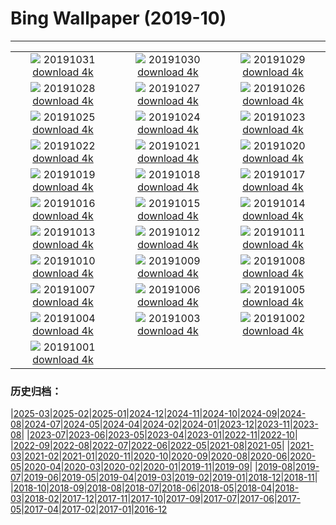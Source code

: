 # Bing Wallpaper (2019-10)
**************
| | | |
| :----: | :----: | :----: |
| ![](https://www.bing.com/th?id=OHR.VampireCastle_EN-US6679168218_1920x1080.jpg) 20191031 [download 4k](https://www.bing.com/th?id=OHR.VampireCastle_EN-US6679168218_UHD.jpg) | ![](https://www.bing.com/th?id=OHR.CharlesNight_EN-US6584049116_1920x1080.jpg) 20191030 [download 4k](https://www.bing.com/th?id=OHR.CharlesNight_EN-US6584049116_UHD.jpg) | ![](https://www.bing.com/th?id=OHR.EidolonHelvum_EN-US6513918726_1920x1080.jpg) 20191029 [download 4k](https://www.bing.com/th?id=OHR.EidolonHelvum_EN-US6513918726_UHD.jpg) |
| ![](https://www.bing.com/th?id=OHR.FortRockHomestead_EN-US6451383681_1920x1080.jpg) 20191028 [download 4k](https://www.bing.com/th?id=OHR.FortRockHomestead_EN-US6451383681_UHD.jpg) | ![](https://www.bing.com/th?id=OHR.SaryuRiverDiyas_EN-US6395385901_1920x1080.jpg) 20191027 [download 4k](https://www.bing.com/th?id=OHR.SaryuRiverDiyas_EN-US6395385901_UHD.jpg) | ![](https://www.bing.com/th?id=OHR.UnendingAttraction_EN-US6298041317_1920x1080.jpg) 20191026 [download 4k](https://www.bing.com/th?id=OHR.UnendingAttraction_EN-US6298041317_UHD.jpg) |
| ![](https://www.bing.com/th?id=OHR.WorldLemurDay_EN-US6189039852_1920x1080.jpg) 20191025 [download 4k](https://www.bing.com/th?id=OHR.WorldLemurDay_EN-US6189039852_UHD.jpg) | ![](https://www.bing.com/th?id=OHR.CountyBridge_EN-US2194353575_1920x1080.jpg) 20191024 [download 4k](https://www.bing.com/th?id=OHR.CountyBridge_EN-US2194353575_UHD.jpg) | ![](https://www.bing.com/th?id=OHR.ChurchillPolarBear_EN-US1965888858_1920x1080.jpg) 20191023 [download 4k](https://www.bing.com/th?id=OHR.ChurchillPolarBear_EN-US1965888858_UHD.jpg) |
| ![](https://www.bing.com/th?id=OHR.CrabAppleBlackbird_EN-US1844937939_1920x1080.jpg) 20191022 [download 4k](https://www.bing.com/th?id=OHR.CrabAppleBlackbird_EN-US1844937939_UHD.jpg) | ![](https://www.bing.com/th?id=OHR.Guggenheim60_EN-US1706567877_1920x1080.jpg) 20191021 [download 4k](https://www.bing.com/th?id=OHR.Guggenheim60_EN-US1706567877_UHD.jpg) | ![](https://www.bing.com/th?id=OHR.PaleSloth_EN-US1597851170_1920x1080.jpg) 20191020 [download 4k](https://www.bing.com/th?id=OHR.PaleSloth_EN-US1597851170_UHD.jpg) |
| ![](https://www.bing.com/th?id=OHR.HalfMoonBayPumpkin_EN-US1382713390_1920x1080.jpg) 20191019 [download 4k](https://www.bing.com/th?id=OHR.HalfMoonBayPumpkin_EN-US1382713390_UHD.jpg) | ![](https://www.bing.com/th?id=OHR.UncompahgreForest_EN-US7279672009_1920x1080.jpg) 20191018 [download 4k](https://www.bing.com/th?id=OHR.UncompahgreForest_EN-US7279672009_UHD.jpg) | ![](https://www.bing.com/th?id=OHR.LeavesGoldfish_EN-US1011361624_1920x1080.jpg) 20191017 [download 4k](https://www.bing.com/th?id=OHR.LeavesGoldfish_EN-US1011361624_UHD.jpg) |
| ![](https://www.bing.com/th?id=OHR.CompressionFossil_EN-US5587427153_1920x1080.jpg) 20191016 [download 4k](https://www.bing.com/th?id=OHR.CompressionFossil_EN-US5587427153_UHD.jpg) | ![](https://www.bing.com/th?id=OHR.MaldivesDragonfly_EN-US0767811525_1920x1080.jpg) 20191015 [download 4k](https://www.bing.com/th?id=OHR.MaldivesDragonfly_EN-US0767811525_UHD.jpg) | ![](https://www.bing.com/th?id=OHR.AlbertaThanksgiving_EN-US0590725789_1920x1080.jpg) 20191014 [download 4k](https://www.bing.com/th?id=OHR.AlbertaThanksgiving_EN-US0590725789_UHD.jpg) |
| ![](https://www.bing.com/th?id=OHR.AcadiaBlueberries_EN-US5640327241_1920x1080.jpg) 20191013 [download 4k](https://www.bing.com/th?id=OHR.AcadiaBlueberries_EN-US5640327241_UHD.jpg) | ![](https://www.bing.com/th?id=OHR.BarcolanaTrieste_EN-US0019708753_1920x1080.jpg) 20191012 [download 4k](https://www.bing.com/th?id=OHR.BarcolanaTrieste_EN-US0019708753_UHD.jpg) | ![](https://www.bing.com/th?id=OHR.RedRocksArches_EN-US9933358778_1920x1080.jpg) 20191011 [download 4k](https://www.bing.com/th?id=OHR.RedRocksArches_EN-US9933358778_UHD.jpg) |
| ![](https://www.bing.com/th?id=OHR.BubbleNebula_EN-US5338454782_1920x1080.jpg) 20191010 [download 4k](https://www.bing.com/th?id=OHR.BubbleNebula_EN-US5338454782_UHD.jpg) | ![](https://www.bing.com/th?id=OHR.GrandCanyonEast_EN-US5261369140_1920x1080.jpg) 20191009 [download 4k](https://www.bing.com/th?id=OHR.GrandCanyonEast_EN-US5261369140_UHD.jpg) | ![](https://www.bing.com/th?id=OHR.WorldOctopus_EN-US5192068372_1920x1080.jpg) 20191008 [download 4k](https://www.bing.com/th?id=OHR.WorldOctopus_EN-US5192068372_UHD.jpg) |
| ![](https://www.bing.com/th?id=OHR.LouRuvo_EN-US5107027570_1920x1080.jpg) 20191007 [download 4k](https://www.bing.com/th?id=OHR.LouRuvo_EN-US5107027570_UHD.jpg) | ![](https://www.bing.com/th?id=OHR.MarlboroughSounds_EN-US4987811847_1920x1080.jpg) 20191006 [download 4k](https://www.bing.com/th?id=OHR.MarlboroughSounds_EN-US4987811847_UHD.jpg) | ![](https://www.bing.com/th?id=OHR.TexasStarFerrisWheel_EN-US4922387295_1920x1080.jpg) 20191005 [download 4k](https://www.bing.com/th?id=OHR.TexasStarFerrisWheel_EN-US4922387295_UHD.jpg) |
| ![](https://www.bing.com/th?id=OHR.JupiterJunoCam_EN-US4438598282_1920x1080.jpg) 20191004 [download 4k](https://www.bing.com/th?id=OHR.JupiterJunoCam_EN-US4438598282_UHD.jpg) | ![](https://www.bing.com/th?id=OHR.AdelieBreeding_EN-US4350897027_1920x1080.jpg) 20191003 [download 4k](https://www.bing.com/th?id=OHR.AdelieBreeding_EN-US4350897027_UHD.jpg) | ![](https://www.bing.com/th?id=OHR.MercedWild_EN-US4240414400_1920x1080.jpg) 20191002 [download 4k](https://www.bing.com/th?id=OHR.MercedWild_EN-US4240414400_UHD.jpg) |
| ![](https://www.bing.com/th?id=OHR.CoffeeCherries_EN-US4058005198_1920x1080.jpg) 20191001 [download 4k](https://www.bing.com/th?id=OHR.CoffeeCherries_EN-US4058005198_UHD.jpg) |  |  |

### 历史归档：

|[2025-03](bing/2025-03/2025-03.md)|[2025-02](bing/2025-02/2025-02.md)|[2025-01](bing/2025-01/2025-01.md)|[2024-12](bing/2024-12/2024-12.md)|[2024-11](bing/2024-11/2024-11.md)|[2024-10](bing/2024-10/2024-10.md)|[2024-09](bing/2024-09/2024-09.md)|[2024-08](bing/2024-08/2024-08.md)|[2024-07](bing/2024-07/2024-07.md)|[2024-05](bing/2024-05/2024-05.md)|[2024-04](bing/2024-04/2024-04.md)|[2024-02](bing/2024-02/2024-02.md)|[2024-01](bing/2024-01/2024-01.md)|[2023-12](bing/2023-12/2023-12.md)|[2023-11](bing/2023-11/2023-11.md)|[2023-08](bing/2023-08/2023-08.md)|
|[2023-07](bing/2023-07/2023-07.md)|[2023-06](bing/2023-06/2023-06.md)|[2023-05](bing/2023-05/2023-05.md)|[2023-04](bing/2023-04/2023-04.md)|[2023-01](bing/2023-01/2023-01.md)|[2022-11](bing/2022-11/2022-11.md)|[2022-10](bing/2022-10/2022-10.md)|
|[2022-09](bing/2022-09/2022-09.md)|[2022-08](bing/2022-08/2022-08.md)|[2022-07](bing/2022-07/2022-07.md)|[2022-06](bing/2022-06/2022-06.md)|[2022-05](bing/2022-05/2022-05.md)|[2021-08](bing/2021-08/2021-08.md)|[2021-05](bing/2021-05/2021-05.md)|
|[2021-03](bing/2021-03/2021-03.md)|[2021-02](bing/2021-02/2021-02.md)|[2021-01](bing/2021-01/2021-01.md)|[2020-11](bing/2020-11/2020-11.md)|[2020-10](bing/2020-10/2020-10.md)|[2020-09](bing/2020-09/2020-09.md)|[2020-08](bing/2020-08/2020-08.md)|[2020-06](bing/2020-06/2020-06.md)|[2020-05](bing/2020-05/2020-05.md)|[2020-04](bing/2020-04/2020-04.md)|[2020-03](bing/2020-03/2020-03.md)|[2020-02](bing/2020-02/2020-02.md)|[2020-01](bing/2020-01/2020-01.md)|[2019-11](bing/2019-11/2019-11.md)|[2019-09](bing/2019-09/2019-09.md)|
|[2019-08](bing/2019-08/2019-08.md)|[2019-07](bing/2019-07/2019-07.md)|[2019-06](bing/2019-06/2019-06.md)|[2019-05](bing/2019-05/2019-05.md)|[2019-04](bing/2019-04/2019-04.md)|[2019-03](bing/2019-03/2019-03.md)|[2019-02](bing/2019-02/2019-02.md)|[2019-01](bing/2019-01/2019-01.md)|[2018-12](bing/2018-12/2018-12.md)|[2018-11](bing/2018-11/2018-11.md)|
|[2018-10](bing/2018-10/2018-10.md)|[2018-09](bing/2018-09/2018-09.md)|[2018-08](bing/2018-08/2018-08.md)|[2018-07](bing/2018-07/2018-07.md)|[2018-06](bing/2018-06/2018-06.md)|[2018-05](bing/2018-05/2018-05.md)|[2018-04](bing/2018-04/2018-04.md)|[2018-03](bing/2018-03/2018-03.md)|[2018-02](bing/2018-02/2018-02.md)|[2017-12](bing/2017-12/2017-12.md)|[2017-11](bing/2017-11/2017-11.md)|[2017-10](bing/2017-10/2017-10.md)|[2017-09](bing/2017-09/2017-09.md)|[2017-07](bing/2017-07/2017-07.md)|[2017-06](bing/2017-06/2017-06.md)|[2017-05](bing/2017-05/2017-05.md)|[2017-04](bing/2017-04/2017-04.md)|[2017-02](bing/2017-02/2017-02.md)|[2017-01](bing/2017-01/2017-01.md)|[2016-12](bing/2016-12/2016-12.md)